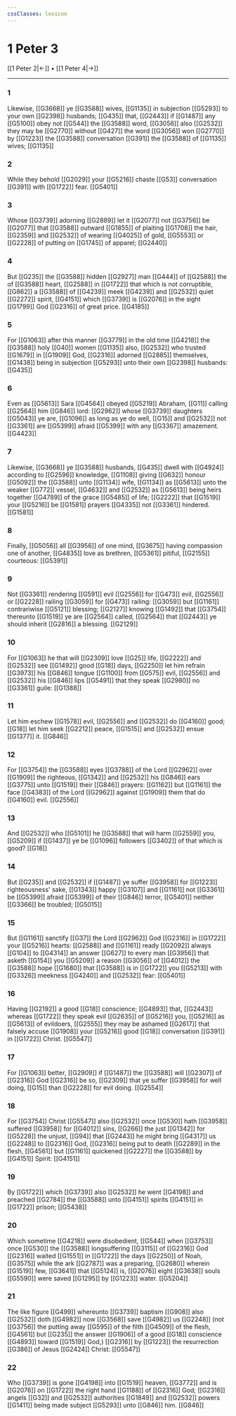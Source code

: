 ```yaml
---
cssClasses: lexicon
---
```

# 1 Peter 3

[[1 Peter 2|←]] • [[1 Peter 4|→]]

---

### 1
Likewise, [[G3668]]  ye [[G3588]] wives, [[G1135]] in subjection [[G5293]] to your own [[G2398]] husbands; [[G435]] that, [[G2443]] if [[G1487]] any [[G5100]] obey not [[G544]] the [[G3588]] word, [[G3056]] also [[G2532]] they may be [[G2770]] without [[G427]] the word [[G3056]] won [[G2770]] by [[G1223]] the [[G3588]] conversation [[G391]] the [[G3588]] of [[G1135]] wives; [[G1135]]

### 2
While they behold [[G2029]] your [[G5216]] chaste [[G53]] conversation [[G391]] with [[G1722]] fear. [[G5401]]

### 3
Whose [[G3739]] adorning [[G2889]] let it [[G2077]] not [[G3756]] be [[G2077]] that [[G3588]] outward [[G1855]] of plaiting [[G1708]] the hair, [[G2359]] and [[G2532]] of wearing [[G4025]] of gold, [[G5553]] or [[G2228]] of putting on [[G1745]] of apparel; [[G2440]]

### 4
But [[G235]] the [[G3588]] hidden [[G2927]] man [[G444]] of [[G2588]] the of [[G3588]] heart, [[G2588]] in [[G1722]] that which is not corruptible, [[G862]] a [[G3588]] of [[G4239]] meek [[G4239]] and [[G2532]] quiet [[G2272]] spirit, [[G4151]] which [[G3739]] is [[G2076]] in the sight [[G1799]] God [[G2316]] of great price. [[G4185]]

### 5
For [[G1063]] after this manner [[G3779]] in the old time [[G4218]] the [[G3588]] holy [[G40]] women [[G1135]] also, [[G2532]] who trusted [[G1679]] in [[G1909]] God, [[G2316]] adorned [[G2885]] themselves, [[G1438]] being in subjection [[G5293]] unto their own [[G2398]] husbands: [[G435]]

### 6
Even as [[G5613]] Sara [[G4564]] obeyed [[G5219]] Abraham, [[G11]] calling [[G2564]] him [[G846]] lord: [[G2962]] whose [[G3739]] daughters [[G5043]] ye are, [[G1096]] as long as ye do well, [[G15]] and [[G2532]] not [[G3361]] are [[G5399]] afraid [[G5399]] with any [[G3367]] amazement. [[G4423]]

### 7
Likewise, [[G3668]]  ye [[G3588]] husbands, [[G435]] dwell with [[G4924]] according to [[G2596]] knowledge, [[G1108]] giving [[G632]] honour [[G5092]] the [[G3588]] unto [[G1134]] wife, [[G1134]] as [[G5613]] unto the weaker [[G772]] vessel, [[G4632]] and [[G2532]] as [[G5613]] being heirs together [[G4789]] of the grace [[G5485]] of life; [[G2222]] that [[G1519]] your [[G5216]] be [[G1581]] prayers [[G4335]] not [[G3361]] hindered. [[G1581]]

### 8
Finally, [[G5056]] all [[G3956]] of one mind, [[G3675]] having compassion one of another, [[G4835]] love as brethren, [[G5361]] pitiful, [[G2155]] courteous: [[G5391]]

### 9
Not [[G3361]] rendering [[G591]] evil [[G2556]] for [[G473]] evil, [[G2556]] or [[G2228]] railing [[G3059]] for [[G473]] railing: [[G3059]] but [[G1161]] contrariwise [[G5121]] blessing; [[G2127]] knowing [[G1492]] that [[G3754]] thereunto [[G1519]] ye are [[G2564]] called, [[G2564]] that [[G2443]] ye should inherit [[G2816]] a blessing. [[G2129]]

### 10
For [[G1063]] he that will [[G2309]] love [[G25]] life, [[G2222]] and [[G2532]] see [[G1492]] good [[G18]] days, [[G2250]] let him refrain [[G3973]] his [[G846]] tongue [[G1100]] from [[G575]] evil, [[G2556]] and [[G2532]] his [[G846]] lips [[G5491]] that they speak [[G2980]] no [[G3361]] guile: [[G1388]]

### 11
Let him eschew [[G1578]] evil, [[G2556]] and [[G2532]] do [[G4160]] good; [[G18]] let him seek [[G2212]] peace, [[G1515]] and [[G2532]] ensue [[G1377]] it. [[G846]]

### 12
For [[G3754]] the [[G3588]] eyes [[G3788]] of the Lord [[G2962]] over [[G1909]] the righteous, [[G1342]] and [[G2532]] his [[G846]] ears [[G3775]] unto [[G1519]] their [[G846]] prayers: [[G1162]] but [[G1161]] the face [[G4383]] of the Lord [[G2962]] against [[G1909]] them that do [[G4160]] evil. [[G2556]]

### 13
And [[G2532]] who [[G5101]] he [[G3588]] that will harm [[G2559]] you, [[G5209]] if [[G1437]] ye be [[G1096]] followers [[G3402]] of that which is good? [[G18]]

### 14
But [[G235]] and [[G2532]] if [[G1487]] ye suffer [[G3958]] for [[G1223]] righteousness' sake, [[G1343]] happy [[G3107]] and [[G1161]] not [[G3361]] be [[G5399]] afraid [[G5399]] of their [[G846]] terror, [[G5401]] neither [[G3366]] be troubled; [[G5015]]

### 15
But [[G1161]] sanctify [[G37]] the Lord [[G2962]] God [[G2316]] in [[G1722]] your [[G5216]] hearts: [[G2588]] and [[G1161]] ready [[G2092]] always [[G104]] to [[G4314]] an answer [[G627]] to every man [[G3956]] that asketh [[G154]] you [[G5209]] a reason [[G3056]] of [[G4012]] the [[G3588]] hope [[G1680]] that [[G3588]] is in [[G1722]] you [[G5213]] with [[G3326]] meekness [[G4240]] and [[G2532]] fear: [[G5401]]

### 16
Having [[G2192]] a good [[G18]] conscience; [[G4893]] that, [[G2443]] whereas [[G1722]] they speak evil [[G2635]] of [[G5216]] you, [[G5216]] as [[G5613]] of evildoers, [[G2555]] they may be ashamed [[G2617]] that falsely accuse [[G1908]] your [[G5216]] good [[G18]] conversation [[G391]] in [[G1722]] Christ. [[G5547]]

### 17
For [[G1063]] better, [[G2909]] if [[G1487]] the [[G3588]] will [[G2307]] of [[G2316]] God [[G2316]] be so, [[G2309]] that ye suffer [[G3958]] for well doing, [[G15]] than [[G2228]] for evil doing. [[G2554]]

### 18
For [[G3754]] Christ [[G5547]] also [[G2532]] once [[G530]] hath [[G3958]] suffered [[G3958]] for [[G4012]] sins, [[G266]] the just [[G1342]] for [[G5228]] the unjust, [[G94]] that [[G2443]] he might bring [[G4317]] us [[G2248]] to [[G2316]] God, [[G2316]] being put to death [[G2289]] in the flesh, [[G4561]] but [[G1161]] quickened [[G2227]] the [[G3588]] by [[G4151]] Spirit: [[G4151]]

### 19
By [[G1722]] which [[G3739]] also [[G2532]] he went [[G4198]] and preached [[G2784]] the [[G3588]] unto [[G4151]] spirits [[G4151]] in [[G1722]] prison; [[G5438]]

### 20
Which sometime [[G4218]] were disobedient, [[G544]] when [[G3753]] once [[G530]] the [[G3588]] longsuffering [[G3115]] of [[G2316]] God [[G2316]] waited [[G1551]] in [[G1722]] the days [[G2250]] of Noah, [[G3575]] while the ark [[G2787]] was a preparing, [[G2680]] wherein [[G1519]] few, [[G3641]] that [[G5124]] is, [[G2076]] eight [[G3638]] souls [[G5590]] were saved [[G1295]] by [[G1223]] water. [[G5204]]

### 21
The like figure [[G499]] whereunto [[G3739]] baptism [[G908]] also [[G2532]] doth [[G4982]] now [[G3568]] save [[G4982]] us [[G2248]] (not [[G3756]] the putting away [[G595]] of the filth [[G4509]] of the flesh, [[G4561]] but [[G235]] the answer [[G1906]] of a good [[G18]] conscience [[G4893]] toward [[G1519]] God,) [[G2316]] by [[G1223]] the resurrection [[G386]] of Jesus [[G2424]] Christ: [[G5547]]

### 22
Who [[G3739]] is gone [[G4198]] into [[G1519]] heaven, [[G3772]] and is [[G2076]] on [[G1722]] the right hand [[G1188]] of [[G2316]] God; [[G2316]] angels [[G32]] and [[G2532]] authorities [[G1849]] and [[G2532]] powers [[G1411]] being made subject [[G5293]] unto [[G846]] him. [[G846]]